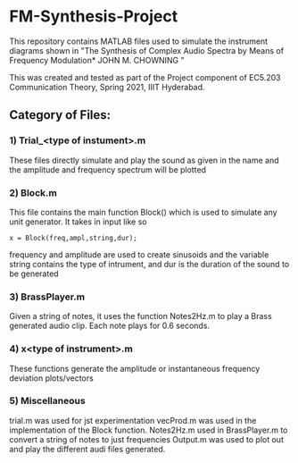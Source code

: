 # FM-Synthesis-Project
This repository contains MATLAB files used to simulate the instrument 
diagrams shown in "The Synthesis of Complex Audio Spectra
by Means of Frequency Modulation*
JOHN M. CHOWNING "

This was created and tested as part of the Project component of 
EC5.203 Communication Theory, Spring 2021, IIIT Hyderabad.

## Category of Files:

### 1) Trial_\<type of instument\>.m 
These files directly simulate and play the sound as given in the name and the amplitude and frequency spectrum will be plotted
  
### 2) Block.m
This file contains the main function Block() which is used to simulate any unit generator. It takes in input like so 
```
x = Block(freq,ampl,string,dur); 
```
frequency and amplitude are used to create sinusoids and the variable string contains the type of intrument, and dur is the duration of the sound to be generated

### 3) BrassPlayer.m
Given a string of notes, it uses the function Notes2Hz.m to play a Brass generated audio clip. Each note plays for 0.6 seconds.
  
### 4) x\<type of instrument\>.m
These functions generate the amplitude or instantaneous frequency deviation plots/vectors

### 5) Miscellaneous
 trial.m was used for jst experimentation
 vecProd.m was used in the implementation of the Block function. 
 Notes2Hz.m used in BrassPlayer.m to convert a string of notes to just frequencies
 Output.m was used to plot out and play the different audi files generated.
 
